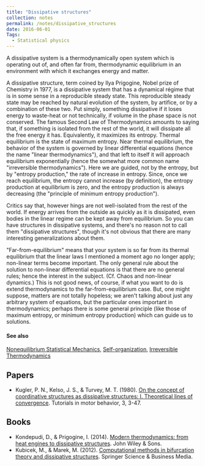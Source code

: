 ```yaml
---
title: "Dissipative structures"
collection: notes
permalink: /notes/dissipative_structures
date: 2016-06-01
Tags:
  - Statistical physics
---
```


A dissipative system is a thermodynamically open system which is operating out of, and often far from, thermodynamic equilibrium in an environment with which it exchanges energy and matter.

A dissipative structure, term coined by Ilya Prigogine, Nobel prize of Chemistry in 1977, is a dissipative system that has a dynamical régime that is in some sense in a reproducible steady state. This reproducible steady state may be reached by natural evolution of the system, by artifice, or by a combination of these two. Put simply, something dissipative if it loses energy to waste-heat or not technically, if volume in the phase space is not conserved. The famous Second Law of Thermodynamics amounts to saying that, if something is isolated from the rest of the world, it will dissipate all the free energy it has. Equivalently, it maximizes its entropy. Thermal equilibrium is the state of maximum entropy.
Near thermal equilibrium, the behavior of the system is governed by linear differential equations (hence the name "linear thermodynamics"), and that left to itself it will approach equilibrium exponentially (hence the somewhat more common name "irreversible thermodynamics"). Here we are guided, not by the entropy, but by "entropy production," the rate of increase in entropy. Since, once we reach equilibrium, the entropy cannot increase (by definition), the entropy production at equilibrium is zero, and the entropy production is always decreasing (the "principle of minimum entropy production").

Critics say that,  however hings are not well-isolated from the rest of the world. If energy arrives from the outside as quickly as it is dissipated, even bodies in the linear regime can be kept away from equilibrium. So you can have structures in dissipative systems, and there's no reason not to call them "dissipative structures", though it's not obvious that there are many interesting generalizations about them.

"Far-from-equilibrium" means that your system is so far from its thermal equilibrium that the linear laws I mentioned a moment ago no longer apply; non-linear terms become important. The only general rule about the solution to non-linear differential equations is that there are no general rules; hence the interest in the subject. (Cf. Chaos and non-linear dynamics.) This is not good news, of course, if what you want to do is extend thermodynamics to the far-from-equilibrium case. But, one might suppose, matters are not totally hopeless; we aren't talking about just any arbitrary system of equations, but the particular ones important in thermodynamics; perhaps there is some general principle (like those of maximum entropy, or minimum entropy production) which can guide us to solutions.


#### See also
[Nonequilibrium Statistical Mechanics](/notes/nonequilibrium_statistical_mechanics), [Self-organization](/notes/self-organization), [Irreversible Thermodynamics](/notes/irreversible_thermodynamics)




## Papers
* Kugler, P. N., Kelso, J. S., & Turvey, M. T. (1980). [On the concept of coordinative structures as dissipative structures: I. Theoretical lines of convergence](http://web.haskins.yale.edu/Reprints/HL0297.pdf). Tutorials in motor behavior, 3, 3-47.


## Books
* Kondepudi, D., & Prigogine, I. (2014). [Modern thermodynamics: from heat engines to dissipative structures](https://www.goodreads.com/book/show/2144228.Modern_Thermodynamics). John Wiley & Sons.
* Kubicek, M., & Marek, M. (2012). [Computational methods in bifurcation theory and dissipative structures](https://www.goodreads.com/book/show/3505263-computational-methods-in-bifurcation-theory-and-dissipative-structures). Springer Science & Business Media.


